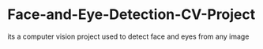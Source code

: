 # Face-and-Eye-Detection-CV-Project
its a computer vision project used to detect face and eyes from any image
